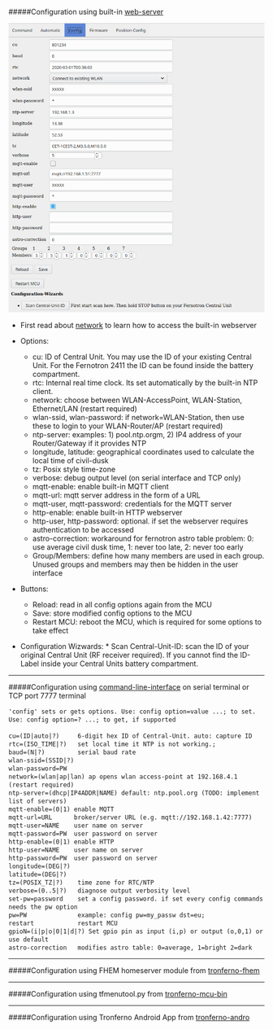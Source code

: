 #####Configuration using built-in [web-server](webserver.md)

![ScreenShot](img/tfmcu_config.png)

* First read about [network](network.md) to learn how to access the built-in webserver

* Options:
     * cu: ID of Central Unit. You may use the ID of your existing Central Unit. For the Fernotron 2411 the ID can be found inside the battery compartment.
     * rtc: Internal real time clock. Its set automatically by the built-in NTP client.
     * network: choose between WLAN-AccessPoint, WLAN-Station, Ethernet/LAN (restart required)
     * wlan-ssid, wlan-password: if network=WLAN-Station, then use these to login to your WLAN-Router/AP (restart required)
     * ntp-server: examples: 1) pool.ntp.orgm,  2) IP4 address of your Router/Gateway if it provides NTP
     * longitude, latitude: geographical coordinates used to calculate the local time of civil-dusk
     * tz: Posix style time-zone
     * verbose: debug output level (on serial interface and TCP only)
     * mqtt-enable: enable built-in MQTT client
     * mqtt-url: mqtt server address in the form of a URL
     * mqtt-user, mqtt-password: credentials for the MQTT server
     * http-enable: enable built-in HTTP webserver
     * http-user, http-password: optional. if set the webserver requires authentication to be accessed
     * astro-correction: workaround for fernotron astro table problem: 0: use average civil dusk time, 1: never too late, 2: never too early
     * Group/Members: define how many members are used in each group. Unused groups and members may then be hidden in the user interface
 * Buttons:
      * Reload: read in all config options again from the MCU
      * Save: store modified config options to the MCU
      * Restart MCU: reboot the MCU, which is required for some options to take effect
 * Configuration Wizwards:
       * Scan Central-Unit-ID: scan the ID of your original Central Unit (RF receiver required). If you cannot find the ID-Label inside your Central Units battery compartment.
     
     
<hr>


#####Configuration using [command-line-interface](CLI.md) on serial terminal or TCP port 7777 terminal

```
'config' sets or gets options. Use: config option=value ...; to set. Use: config option=? ...; to get, if supported

cu=(ID|auto|?)     6-digit hex ID of Central-Unit. auto: capture ID
rtc=(ISO_TIME|?)   set local time it NTP is not working.;
baud=(N|?)         serial baud rate
wlan-ssid=(SSID|?)
wlan-password=PW
network=(wlan|ap|lan) ap opens wlan access-point at 192.168.4.1 (restart required)
ntp-server=(dhcp|IP4ADDR|NAME) default: ntp.pool.org (TODO: implement list of servers)
mqtt-enable=(0|1) enable MQTT
mqtt-url=URL      broker/server URL (e.g. mqtt://192.168.1.42:7777)
mqtt-user=NAME    user name on server
mqtt-password=PW  user password on server
http-enable=(0|1) enable HTTP
http-user=NAME    user name on server
http-password=PW  user password on server
longitude=(DEG|?)
latitude=(DEG|?)
tz=(POSIX_TZ|?)    time zone for RTC/NTP
verbose=(0..5|?)   diagnose output verbosity level
set-pw=password    set a config password. if set every config commands needs the pw option
pw=PW              example: config pw=my_passw dst=eu;
restart            restart MCU
gpioN=(i|p|o|0|1|d|?) Set gpio pin as input (i,p) or output (o,0,1) or use default
astro-correction   modifies astro table: 0=average, 1=bright 2=dark
```


<hr>

#####Configuration using FHEM homeserver module from [tronferno-fhem](https://github.com/zwiebert/tronferno-fhem)

<hr>

#####Configuration using tfmenutool.py from [tronferno-mcu-bin](https://github.com/zwiebert/tronferno-mcu-bin)

<hr>

#####Configuration using Tronferno Android App from [tronferno-andro](https://github.com/zwiebert/tronferno-andro)


